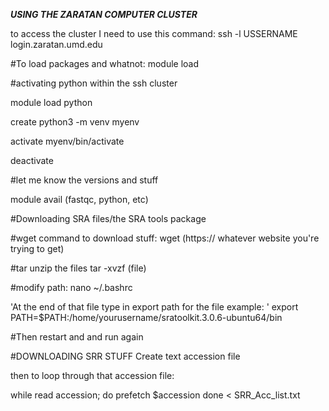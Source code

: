 ***USING THE ZARATAN COMPUTER CLUSTER***

to access the cluster I need to use this command:
ssh -l USSERNAME login.zaratan.umd.edu

#To load packages and whatnot:
module load



#activating python within the ssh cluster

module load python

create python3 -m venv myenv

activate myenv/bin/activate

deactivate

#let me know the versions and stuff

module avail (fastqc, python, etc)

#Downloading SRA files/the SRA tools package

#wget command to download stuff:
wget (https:// whatever website you're trying to get)

#tar unzip the files
tar -xvzf (file)

#modify path:
nano ~/.bashrc

'At the end of that file type in export path for the file example: '
export PATH=$PATH:/home/yourusername/sratoolkit.3.0.6-ubuntu64/bin
 
#Then restart and and run again


#DOWNLOADING SRR STUFF
Create text accession file

then to loop through that accession file:

while read accession; do
  prefetch $accession
done < SRR_Acc_list.txt







